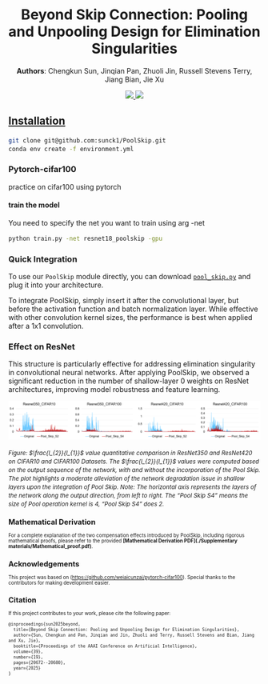 <div align="center">

# Beyond Skip Connection: Pooling and Unpooling Design for Elimination Singularities

**Authors**: Chengkun Sun, Jinqian Pan, Zhuoli Jin, Russell Stevens Terry, Jiang Bian, Jie Xu
<p>
  <a href="https://arxiv.org/abs/2409.13154"><img src="https://img.shields.io/badge/arXiv-2409.13154-red">
  <a href="https://ojs.aaai.org/index.php/AAAI/article/view/34278"><img src="https://img.shields.io/badge/AAAI2025-Paper%20Link-blue">
</p>
</div>

## Installation
```bash
git clone git@github.com:sunck1/PoolSkip.git
conda env create -f environment.yml
```

### Pytorch-cifar100
practice on cifar100 using pytorch

#### train the model
You need to specify the net you want to train using arg -net

```bash
python train.py -net resnet18_poolskip -gpu
```

### Quick Integration

To use our `PoolSkip` module directly, you can download [`pool_skip.py`](./pool_skip.py) and plug it into your architecture.  

To integrate PoolSkip, simply insert it after the convolutional layer, but before the activation function and batch normalization layer.
While effective with other convolution kernel sizes, the performance is best when applied after a 1x1 convolution.


### Effect on ResNet

This structure is particularly effective for addressing elimination singularity in convolutional neural networks. After applying PoolSkip, we observed a significant reduction in the number of shallow-layer 0 weights on ResNet architectures, improving model robustness and feature learning.

<div align="center"> <img src="./Supplementary materials/l2_l1.png" alt="ResNet Effect" width="1200"/> </div> <p align="left"> <small><i>Figure: $\frac{l_{2}}{l_{1}}$ value quantitative comparison in ResNet350 and ResNet420 on CIFAR10 and CIFAR100 Datasets. The $\frac{l_{2}}{l_{1}}$ values were computed based on the output sequence of the network, with and without the incorporation of the Pool Skip. The plot highlights a moderate alleviation of the network degradation issue in shallow layers upon the integration of Pool Skip. Note: The horizontal axis represents the layers of the network along the output direction, from left to right. The “Pool Skip S4” means
the size of Pool operation kernel is 4, “Pool Skip S4” does 2.</i><small> </p>

## Mathematical Derivation
For a complete explanation of the two compensation effects introduced by PoolSkip, including rigorous mathematical proofs, please refer to the provided **[Mathematical Derivation PDF](./Supplementary materials/Mathematical_proof.pdf)**.

## Acknowledgements
This project was based on (https://github.com/weiaicunzai/pytorch-cifar100).
Special thanks to the contributors for making development easier.  

## Citation
If this project contributes to your work, please cite the following paper:

```
@inproceedings{sun2025beyond,
  title={Beyond Skip Connection: Pooling and Unpooling Design for Elimination Singularities},
  author={Sun, Chengkun and Pan, Jinqian and Jin, Zhuoli and Terry, Russell Stevens and Bian, Jiang and Xu, Jie},
  booktitle={Proceedings of the AAAI Conference on Artificial Intelligence},
  volume={39},
  number={19},
  pages={20672--20680},
  year={2025}
}
```
